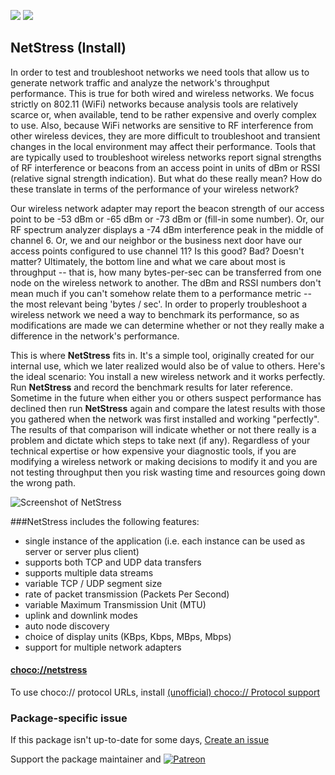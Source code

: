 [![](https://img.shields.io/chocolatey/v/netstress?color=green&label=netstress)](https://chocolatey.org/packages/netstress) [![](https://img.shields.io/chocolatey/dt/netstress)](https://chocolatey.org/packages/netstress)

## NetStress (Install)

In order to test and troubleshoot networks we need tools that allow us to generate network traffic and analyze the network's throughput performance. This is true for both wired and wireless networks.  We focus strictly on 802.11 (WiFi) networks because analysis tools are relatively scarce or, when available, tend to be rather expensive and overly complex to use. Also, because WiFi networks are sensitive to RF interference from other wireless devices, they are more difficult to troubleshoot and transient changes in the local environment may affect their performance. Tools that are typically used to troubleshoot wireless networks report signal strengths of RF interference or beacons from an access point in units of dBm or RSSI (relative signal strength indication). But what do these really mean? How do these translate in terms of the performance of your wireless network?

Our wireless network adapter may report the beacon strength of our access point to be -53 dBm or -65 dBm or -73 dBm or (fill-in some number). Or, our RF spectrum analyzer displays a -74 dBm interference peak in the middle of channel 6. Or, we and our neighbor or the business next door have our access points configured to use channel 11? Is this good? Bad? Doesn't matter? Ultimately, the bottom line and what we care about most is throughput -- that is, how many bytes-per-sec can be transferred from one node on the wireless network to another. The dBm and RSSI numbers don't mean much if you can't somehow relate them to a performance metric -- the most relevant being 'bytes / sec'.  In order to properly troubleshoot a wireless network we need a way to benchmark its performance, so as modifications are made we can determine whether or not they really make a difference in the network's performance.

This is where **NetStress** fits in. It's a simple tool, originally created for our internal use, which we later realized would also be of value to others. Here's the ideal scenario: You install a new wireless network and it works perfectly. Run **NetStress** and record the benchmark results for later reference. Sometime in the future when either you or others suspect performance has declined then run **NetStress** again and compare the latest results with those you gathered when the network was first installed and working "perfectly". The results of that comparison will indicate whether or not there really is a problem and dictate which steps to take next (if any). Regardless of your technical expertise or how expensive your diagnostic tools, if you are modifying a wireless network or making decisions to modify it and you are not testing throughput then you risk wasting time and resources going down the wrong path.	

![Screenshot of NetStress](http://nansupport.com/images/NetStress/NetStress_tbs_385x346.png)

###NetStress includes the following features:

* single instance of the application (i.e. each instance can be used as server or server plus client)
* supports both TCP and UDP data transfers
* supports multiple data streams
* variable TCP / UDP segment size
* rate of packet transmission (Packets Per Second)
* variable Maximum Transmission Unit (MTU)
* uplink and downlink modes
* auto node discovery
* choice of display units (KBps, Kbps, MBps, Mbps)
* support for multiple network adapters

#### [choco://netstress](choco://netstress)
To use choco:// protocol URLs, install [(unofficial) choco:// Protocol support ](https://chocolatey.org/packages/choco-protocol-support)

### Package-specific issue
If this package isn't up-to-date for some days, [Create an issue](https://github.com/tunisiano187/Chocolatey-packages/issues/new/choose)

Support the package maintainer and [![Patreon](https://cdn.jsdelivr.net/gh/tunisiano187/Chocolatey-packages@d15c4e19c709e7148588d4523ffc6dd3cd3c7e5e/icons/patreon.png)](https://www.patreon.com/bePatron?u=39585820)
